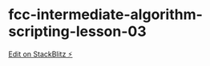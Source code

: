 # fcc-intermediate-algorithm-scripting-lesson-03

[Edit on StackBlitz ⚡️](https://stackblitz.com/edit/js-9yu16p)